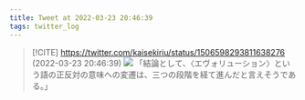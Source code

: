```yaml
---
title: Tweet at 2022-03-23 20:46:39
tags: twitter_log
---
```


> [!CITE] https://twitter.com/kaisekiriu/status/1506598293811638276 (2022-03-23 20:46:39)
> ![](https://twitter.com/kaisekiriu/status/1506598293811638276)
> 「結論として、〈エヴォリューション〉という語の正反対の意味への変遷は、三つの段階を経て進んだと言えそうである。」

